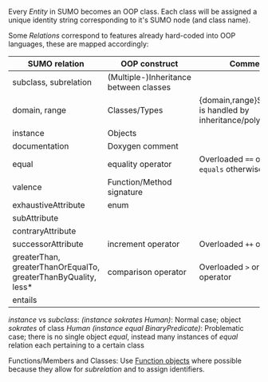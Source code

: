 Every *Entity* in SUMO becomes an OOP class. Each class will be assigned a unique identity string corresponding to it's SUMO node (and class name).

Some *Relations* correspond to features already hard-coded into OOP languages, these are mapped accordingly:

| SUMO relation | OOP construct | Comment |
| --- | --- | --- |
| subclass, subrelation | (Multiple-)Inheritance between classes | |
| domain, range | Classes/Types | {domain,range}Subclass is handled by inheritance/polymorphism |
| instance | Objects | | 
| documentation | Doxygen comment | |
| equal | equality operator | Overloaded `==` operator, `equals` otherwise |
| valence | Function/Method signature | |
| exhaustiveAttribute | enum | |
| subAttribute | | |
| contraryAttribute | | |
| successorAttribute | increment operator | Overloaded `++` operator | |
| greaterThan, greaterThanOrEqualTo, greaterThanByQuality, less* | comparison operator | Overloaded `>` or `>=` operator |
| entails | | |

*instance* vs *subclass*:
*(instance sokrates Human)*: Normal case; object *sokrates* of class *Human*
*(instance equal BinaryPredicate)*: Problematic case; there is no single object *equal*, instead many instances of *equal* relation each pertaining to a certain class


Functions/Members and Classes:
Use [Function objects](http://en.wikipedia.org/wiki/Function_object) where possible because they allow for *subrelation* and to assign identifiers.
